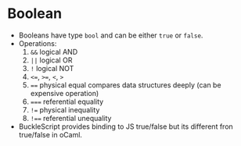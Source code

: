# Boolean

- Booleans have type `bool` and can be either `true` or `false`.
- Operations:
  1. `&&` logical AND
  2. `||` logical OR
  3. `!` logical NOT
  4. `<=`, `>=`, `<`, `>`
  5. `==` physical equal compares data structures deeply (can be expensive operation)
  6. `===` referential equality
  7. `!=` physical inequality
  8. `!==` referential unequality
- BuckleScript provides binding to JS true/false but its different fron true/false in oCaml.


